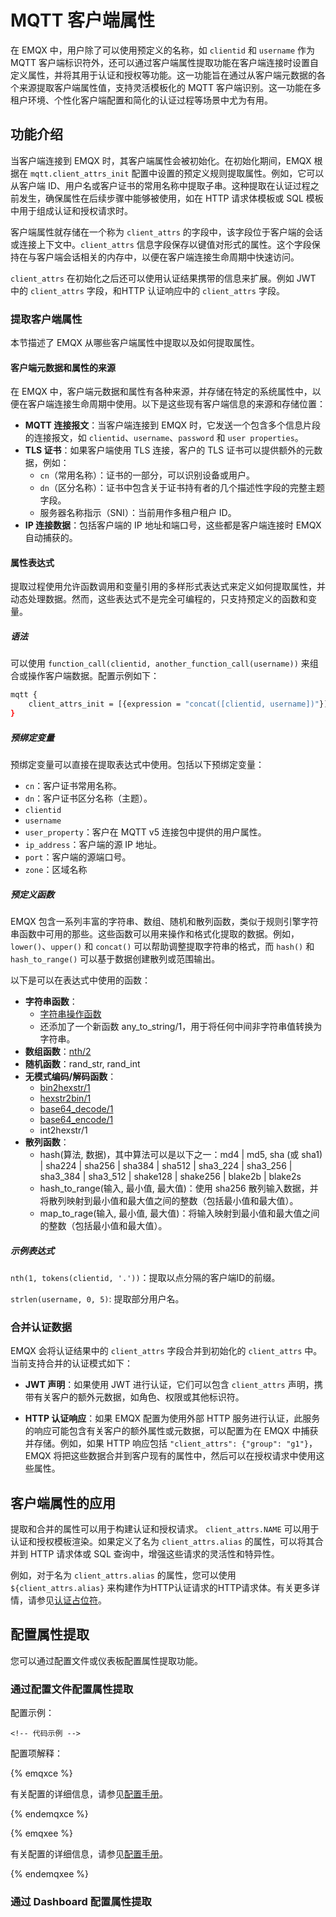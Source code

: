# MQTT 客户端属性

在 EMQX 中，用户除了可以使用预定义的名称，如 `clientid` 和 `username` 作为 MQTT 客户端标识符外，还可以通过客户端属性提取功能在客户端连接时设置自定义属性，并将其用于认证和授权等功能。这一功能旨在通过从客户端元数据的各个来源提取客户端属性值，支持灵活模板化的 MQTT 客户端识别。这一功能在多租户环境、个性化客户端配置和简化的认证过程等场景中尤为有用。

## 功能介绍

当客户端连接到 EMQX 时，其客户端属性会被初始化。在初始化期间，EMQX 根据在 `mqtt.client_attrs_init` 配置中设置的预定义规则提取属性。例如，它可以从客户端 ID、用户名或客户证书的常用名称中提取子串。这种提取在认证过程之前发生，确保属性在后续步骤中能够被使用，如在 HTTP 请求体模板或 SQL 模板中用于组成认证和授权请求时。

客户端属性就存储在一个称为 `client_attrs` 的字段中，该字段位于客户端的会话或连接上下文中。`client_attrs` 信息字段保存以键值对形式的属性。这个字段保持在与客户端会话相关的内存中，以便在客户端连接生命周期中快速访问。

`client_attrs` 在初始化之后还可以使用认证结果携带的信息来扩展。例如 JWT 中的 `client_attrs` 字段，和HTTP 认证响应中的 `client_attrs` 字段。

### 提取客户端属性

本节描述了 EMQX 从哪些客户端属性中提取以及如何提取属性。

#### 客户端元数据和属性的来源

在 EMQX 中，客户端元数据和属性有各种来源，并存储在特定的系统属性中，以便在客户端连接生命周期中使用。以下是这些现有客户端信息的来源和存储位置：

- **MQTT 连接报文**：当客户端连接到 EMQX 时，它发送一个包含多个信息片段的连接报文，如 `clientid`、`username`、`password` 和 `user properties`。
- **TLS 证书**：如果客户端使用 TLS 连接，客户的 TLS 证书可以提供额外的元数据，例如：
  - `cn`（常用名称）：证书的一部分，可以识别设备或用户。
  - `dn`（区分名称）：证书中包含关于证书持有者的几个描述性字段的完整主题字段。
  - 服务器名称指示（SNI）：当前用作多租户租户 ID。
- **IP 连接数据**：包括客户端的 IP 地址和端口号，这些都是客户端连接时 EMQX 自动捕获的。

#### 属性表达式

提取过程使用允许函数调用和变量引用的多样形式表达式来定义如何提取属性，并动态处理数据。然而，这些表达式不是完全可编程的，只支持预定义的函数和变量。

##### 语法

可以使用 `function_call(clientid, another_function_call(username))` 来组合或操作客户端数据。配置示例如下：

```bash
mqtt {
    client_attrs_init = [{expression = "concat([clientid, username])"}]
}
```

##### 预绑定变量

预绑定变量可以直接在提取表达式中使用。包括以下预绑定变量：

- `cn`：客户证书常用名称。
- `dn`：客户证书区分名称（主题）。
- `clientid`
- `username`
- `user_property`：客户在 MQTT v5 连接包中提供的用户属性。
- `ip_address`：客户端的源 IP 地址。
- `port`：客户端的源端口号。
- `zone`：区域名称

##### 预定义函数

EMQX 包含一系列丰富的字符串、数组、随机和散列函数，类似于规则引擎字符串函数中可用的那些。这些函数可以用来操作和格式化提取的数据。例如，`lower()`、`upper()` 和 `concat()` 可以帮助调整提取字符串的格式，而 `hash()` 和 `hash_to_range()` 可以基于数据创建散列或范围输出。

以下是可以在表达式中使用的函数：

- **字符串函数**：
  - [字符串操作函数](../data-integration/rule-sql-builtin-functions.md#string-operation-functions)
  - 还添加了一个新函数 any_to_string/1，用于将任何中间非字符串值转换为字符串。
- **数组函数**：[nth/2](../data-integration/rule-sql-builtin-functions.md#nth-n-integer-array-array-any)
- **随机函数**：rand_str, rand_int
- **无模式编码/解码函数**：
  - [bin2hexstr/1](../data-integration/rule-sql-builtin-functions.md#bin2hexstr-data-binary-string)
  - [hexstr2bin/1](../data-integration/rule-sql-builtin-functions.md#hexstr2bin-data-string-binary)
  - [base64_decode/1](../data-integration/rule-sql-builtin-functions.md#base64-decode-data-string-bytes-string)
  - [base64_encode/1](../data-integration/rule-sql-builtin-functions.md#base64-encode-data-string-bytes-string)
  - int2hexstr/1
- **散列函数**：
  - hash(算法, 数据)，其中算法可以是以下之一：md4 | md5, sha (或 sha1) | sha224 | sha256 | sha384 | sha512 | sha3_224 | sha3_256 | sha3_384 | sha3_512 | shake128 | shake256 | blake2b | blake2s
  - hash_to_range(输入, 最小值, 最大值)：使用 sha256 散列输入数据，并将散列映射到最小值和最大值之间的整数（包括最小值和最大值）。
  - map_to_rage(输入, 最小值, 最大值)：将输入映射到最小值和最大值之间的整数（包括最小值和最大值）。

##### 示例表达式

`nth(1, tokens(clientid, '.'))`：提取以点分隔的客户端ID的前缀。

`strlen(username, 0, 5)`: 提取部分用户名。

### 合并认证数据

EMQX 会将认证结果中的 `client_attrs` 字段合并到初始化的 `client_attrs` 中。当前支持合并的认证模式如下：

- **JWT 声明**：如果使用 JWT 进行认证，它们可以包含 `client_attrs` 声明，携带有关客户的额外元数据，如角色、权限或其他标识符。

- **HTTP 认证响应**：如果 EMQX 配置为使用外部 HTTP 服务进行认证，此服务的响应可能包含有关客户的额外属性或元数据，可以配置为在 EMQX 中捕获并存储。例如，如果 HTTP 响应包括 `"client_attrs": {"group": "g1"}`，EMQX 将把这些数据合并到客户现有的属性中，然后可以在授权请求中使用这些属性。

## 客户端属性的应用

提取和合并的属性可以用于构建认证和授权请求。 `client_attrs.NAME` 可以用于认证和授权模板渲染。如果定义了名为 `client_attrs.alias` 的属性，可以将其合并到 HTTP 请求体或 SQL 查询中，增强这些请求的灵活性和特异性。

例如，对于名为 `client_attrs.alias` 的属性，您可以使用 `${client_attrs.alias}` 来构建作为HTTP认证请求的HTTP请求体。有关更多详情，请参见[认证占位符](../access-control/authn/authn.md#authentication-placeholders)。

## 配置属性提取

您可以通过配置文件或仪表板配置属性提取功能。

### 通过配置文件配置属性提取

配置示例：

```
<!-- 代码示例 -->
```

配置项解释：

{% emqxce %}

有关配置的详细信息，请参见[配置手册](https://www.emqx.io/docs/en/v@CE_VERSION@/hocon/)。

{% endemqxce %}

{% emqxee %}

有关配置的详细信息，请参见[配置手册](https://docs.emqx.com/en/enterprise/v@EE_VERSION@/hocon/)。

{% endemqxee %}

### 通过 Dashboard 配置属性提取

<!-- 在前端开发完成后添加描述 -->
